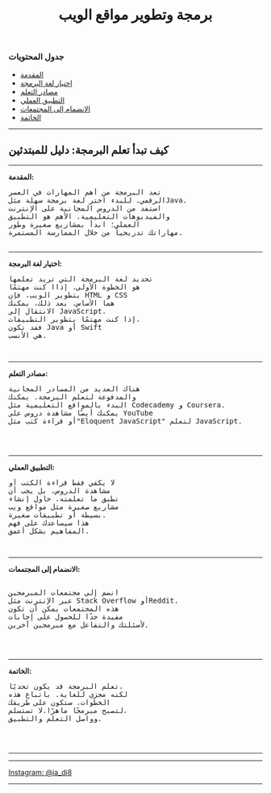 <html lang="ar">
<head>
<meta charset="UTF-8">
<meta name="viewport" content="width=device-width, initial-scale=1.0">

</head>
<body>
<header>
<h1 style="text-align:center;">برمجة وتطوير مواقع الويب</h1>
</header>

<div class="container">
<div class="post">
 
<h3>جدول المحتويات</h3>
<ul>
<li><a href="#intro">المقدمة</a></li>
<li><a href="#choose-language">اختيار لغة البرمجة</a></li>
<li><a href="#resources">مصادر التعلم</a></li>
<li><a href="#practical-application">التطبيق العملي</a></li>
<li><a href="#community">الانضمام إلى المجتمعات</a></li>
<li><a href="#conclusion">الخاتمة</a></li>
</ul>
<hr>
<h2>كيف تبدأ تعلم البرمجة: دليل للمبتدئين</h2>

<hr>

<p id="intro"><strong>المقدمة:</strong><br>
 <pre>
تعد البرمجة من أهم المهارات في العصر
الرقمي. للبدء اختر لغة برمجة سهلة مثلJava.
استفد من الدروس المجانية على الإنترنت
والفيديوهات التعليمية. الأهم هو التطبيق
العملي؛ ابدأ بمشاريع صغيرة وطور
مهاراتك تدريجياً من خلال الممارسة المستمرة.
 </pre>         
<hr>
          
<p id="choose-language"><strong>اختيار لغة البرمجة:</strong><br>
 <pre>
تحديد لغة البرمجة التي تريد تعلمها
هو الخطوة الأولى. إذاا كنت مهتمًا
بتطوير الويب، فإن HTML و CSS
هما الأساس. بعد ذلك، يمكنك
الانتقال إلى JavaScript.
إذا كنت مهتمًا بتطوير التطبيقات،
فقد تكون Java أو Swift
هي الأنسب.</p>
</pre>   
<hr>
         
<p id="resources"><strong> مصادر التعلم:</strong><br>
 <pre>
هناك العديد من المصادر المجانية
والمدفوعة لتعلم البرمجة. يمكنك
البدء بالمواقع التعليمية مثل Codecademy و Coursera.
يمكنك أيضًا مشاهدة دروس على YouTube
أو قراءة كتب مثل"Eloquent JavaScript" لتعلم JavaScript.</p>
 </pre>  
<hr>
         
<p id="practical-application"><strong>التطبيق العملي:</strong><br>
 <pre>
لا يكفي فقط قراءة الكتب أو
مشاهدة الدروس، بل يجب أن 
تطبق ما تعلمته. حاول إنشاء
مشاريع صغيرة مثل مواقع ويب
بسيطة أو تطبيقات صغيرة.
هذا سيساعدك على فهم
المفاهيم بشكل أعمق.</p>
</pre>    
<hr>
        
<p id="community"><strong>الانضمام إلى المجتمعات:</strong><br>
<pre> 
انضم إلى مجتمعات المبرمجين 
عبر الإنترنت مثل Stack Overflow أوReddit.
هذه المجتمعات يمكن أن تكون
مفيدة جدًا للحصول على إجابات
لأسئلتك والتفاعل مع مبرمجين آخرين.</p>
 </pre>     
<hr>
      
<p id="conclusion"><strong>الخاتمة:</strong><br>
 <pre>
تعلم البرمجة قد يكون تحديًا،
لكنه مجزي للغاية. باتباع هذه
الخطوات، ستكون على طريقك 
لتصبح مبرمجًا ماهرًا.لا تستسلم، 
وواصل التعلم والتطبيق.</p>
 </pre>
 
<hr>
<hr> 
<a href="https://www.instagram.com/?hl=ar" target="_blank">Instagram: @ia_di8</a>
<hr>
